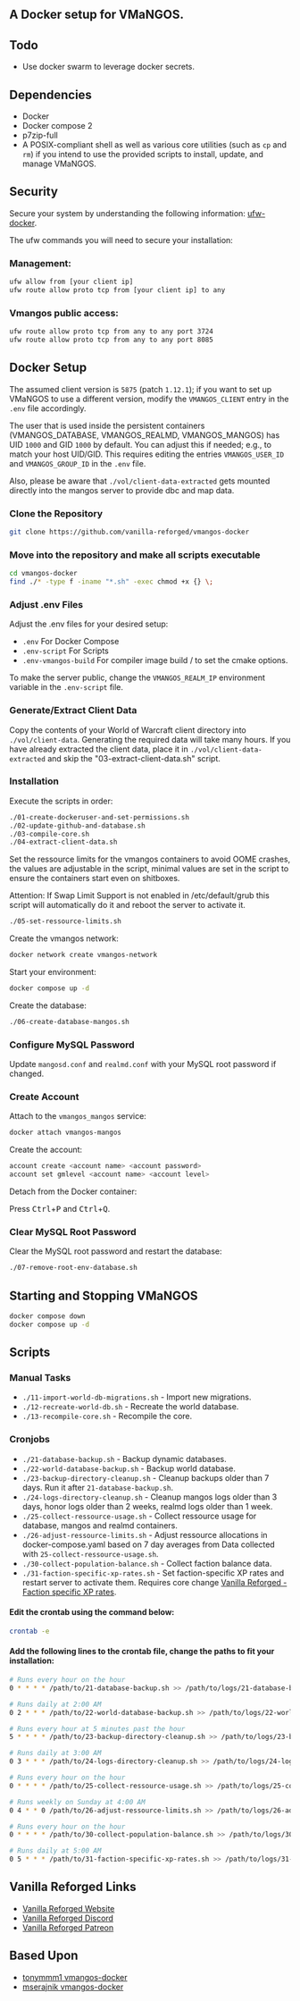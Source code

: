 
## A Docker setup for VMaNGOS.

## Todo

- Use docker swarm to leverage docker secrets.

## Dependencies

- Docker
- Docker compose 2
- p7zip-full
- A POSIX-compliant shell as well as various core utilities (such as `cp` and `rm`) if you intend to use the provided scripts to install, update, and manage VMaNGOS.

## Security

Secure your system by understanding the following information: [ufw-docker](https://github.com/chaifeng/ufw-docker).

The ufw commands you will need to secure your installation:

### Management:

```sh
ufw allow from [your client ip]
ufw route allow proto tcp from [your client ip] to any
```

### Vmangos public access:

```sh
ufw route allow proto tcp from any to any port 3724
ufw route allow proto tcp from any to any port 8085
```

## Docker Setup

The assumed client version is `5875` (patch `1.12.1`); if you want to set up VMaNGOS to use a different version, modify the `VMANGOS_CLIENT` entry in the `.env` file accordingly.

The user that is used inside the persistent containers (VMANGOS_DATABASE, VMANGOS_REALMD, VMANGOS_MANGOS) has UID `1000` and GID `1000` by default. You can adjust this if needed; e.g., to match your host UID/GID. This requires editing the entries `VMANGOS_USER_ID` and `VMANGOS_GROUP_ID` in the `.env` file.

Also, please be aware that `./vol/client-data-extracted` gets mounted directly into the mangos server to provide dbc and map data.

### Clone the Repository

```sh
git clone https://github.com/vanilla-reforged/vmangos-docker
```

### Move into the repository and make all scripts executable

```sh
cd vmangos-docker
find ./* -type f -iname "*.sh" -exec chmod +x {} \;
```


### Adjust .env Files

Adjust the .env files for your desired setup:

- `.env` For Docker Compose
- `.env-script` For Scripts
- `.env-vmangos-build` For compiler image build / to set the cmake options.

To make the server public, change the `VMANGOS_REALM_IP` environment variable in the `.env-script` file.

### Generate/Extract Client Data

Copy the contents of your World of Warcraft client directory into `./vol/client-data`. Generating the required data will take many hours. If you have already extracted the client data, place it in `./vol/client-data-extracted` and skip the "03-extract-client-data.sh" script.

### Installation

Execute the scripts in order:

```sh
./01-create-dockeruser-and-set-permissions.sh
./02-update-github-and-database.sh
./03-compile-core.sh
./04-extract-client-data.sh
```

Set the ressource limits for the vmangos containers to avoid OOME crashes, the values are adjustable in the script, minimal values are set in the script to ensure the containers start even on shitboxes.

Attention: If Swap Limit Support is not enabled in /etc/default/grub this script will automatically do it and reboot the server to activate it.

```sh
./05-set-ressource-limits.sh
```

Create the vmangos network:

```sh
docker network create vmangos-network
```

Start your environment:

```sh
docker compose up -d
```

Create the database:

```sh
./06-create-database-mangos.sh
```

### Configure MySQL Password

Update `mangosd.conf` and `realmd.conf` with your MySQL root password if changed.

### Create Account

Attach to the `vmangos_mangos` service:

```sh
docker attach vmangos-mangos
```

Create the account:

```sh
account create <account name> <account password>
account set gmlevel <account name> <account level>
```

Detach from the Docker container:

Press <kbd>Ctrl</kbd>+<kbd>P</kbd> and <kbd>Ctrl</kbd>+<kbd>Q</kbd>.

### Clear MySQL Root Password

Clear the MySQL root password and restart the database:

```sh
./07-remove-root-env-database.sh
```

## Starting and Stopping VMaNGOS

```sh
docker compose down
docker compose up -d
```

## Scripts

### Manual Tasks

- `./11-import-world-db-migrations.sh` - Import new migrations.
- `./12-recreate-world-db.sh` - Recreate the world database.
- `./13-recompile-core.sh` - Recompile the core.

### Cronjobs

- `./21-database-backup.sh` - Backup dynamic databases.
- `./22-world-database-backup.sh` - Backup world database.
- `./23-backup-directory-cleanup.sh` - Cleanup backups older than 7 days. Run it after `21-database-backup.sh`.
- `./24-logs-directory-cleanup.sh` - Cleanup mangos logs older than 3 days, honor logs older than 2 weeks, realmd logs older than 1 week. 
- `./25-collect-ressource-usage.sh` - Collect ressource usage for database, mangos and realmd containers.
- `./26-adjust-ressource-limits.sh` - Adjust ressource allocations in docker-compose.yaml based on 7 day averages from Data collected with `25-collect-ressource-usage.sh`.
- `./30-collect-population-balance.sh` - Collect faction balance data.
- `./31-faction-specific-xp-rates.sh` - Set faction-specific XP rates and restart server to activate them. Requires core change [Vanilla Reforged - Faction specific XP rates](https://github.com/vmangos/core/commit/6a91ac278954431f615583ddf98137efede74232).

#### Edit the crontab using the command below:
```sh
crontab -e
```

#### Add the following lines to the crontab file, change the paths to fit your installation:

```sh
# Runs every hour on the hour
0 * * * * /path/to/21-database-backup.sh >> /path/to/logs/21-database-backup.log 2>&1

# Runs daily at 2:00 AM
0 2 * * * /path/to/22-world-database-backup.sh >> /path/to/logs/22-world-database-backup.log 2>&1

# Runs every hour at 5 minutes past the hour
5 * * * * /path/to/23-backup-directory-cleanup.sh >> /path/to/logs/23-backup-directory-cleanup.log 2>&1

# Runs daily at 3:00 AM
0 3 * * * /path/to/24-logs-directory-cleanup.sh >> /path/to/logs/24-logs-directory-cleanup.log 2>&1

# Runs every hour on the hour
0 * * * * /path/to/25-collect-ressource-usage.sh >> /path/to/logs/25-collect-ressource-usage.log 2>&1

# Runs weekly on Sunday at 4:00 AM
0 4 * * 0 /path/to/26-adjust-ressource-limits.sh >> /path/to/logs/26-adjust-ressource-limits.log 2>&1

# Runs every hour on the hour
0 * * * * /path/to/30-collect-population-balance.sh >> /path/to/logs/30-collect-population-balance.log 2>&1

# Runs daily at 5:00 AM
0 5 * * * /path/to/31-faction-specific-xp-rates.sh >> /path/to/logs/31-faction-specific-xp-rates.log 2>&1
```

## Vanilla Reforged Links

- [Vanilla Reforged Website](https://vanillareforged.org/)
- [Vanilla Reforged Discord](https://discord.gg/KkkDV5zmPb)
- [Vanilla Reforged Patreon](https://www.patreon.com/vanillareforged)

## Based Upon

- [tonymmm1 vmangos-docker](https://github.com/tonymmm1/vmangos-docker)
- [mserajnik vmangos-docker](https://github.com/mserajnik/vmangos-deploy)
